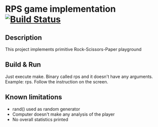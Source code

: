 # RPS game implementation [![Build Status](https://travis-ci.org/t0k3n1z3r/ts-proc.svg?branch=master)](https://travis-ci.org/t0k3n1z3r/rps)

## Description
This project implements primitive Rock-Scissors-Paper playground

## Build & Run
Just execute make. Binary called rps and it doesn't have any arguments. Example: rps.
Follow the instruction on the screen.

## Known limitations
- rand() used as random generator
- Computer doesn't make any analysis of the player
- No overall statistics printed